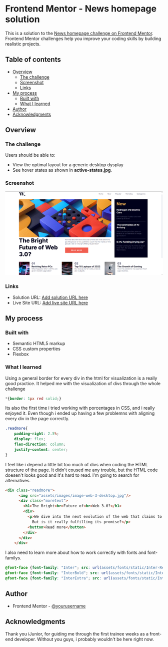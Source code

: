 # Frontend Mentor - News homepage solution

This is a solution to the [News homepage challenge on Frontend Mentor](https://www.frontendmentor.io/challenges/news-homepage-H6SWTa1MFl). Frontend Mentor challenges help you improve your coding skills by building realistic projects. 

## Table of contents

- [Overview](#overview)
  - [The challenge](#the-challenge)
  - [Screenshot](#screenshot)
  - [Links](#links)
- [My process](#my-process)
  - [Built with](#built-with)
  - [What I learned](#what-i-learned)
- [Author](#author)
- [Acknowledgments](#acknowledgments)

## Overview

### The challenge

Users should be able to:

- View the optimal layout for a generic desktop dysplay
- See hover states as shown in **active-states.jpg**.

### Screenshot

![](./assets/images/screenshot.png)

### Links

- Solution URL: [Add solution URL here](https://your-solution-url.com)
- Live Site URL: [Add live site URL here](https://your-live-site-url.com)

## My process

### Built with

- Semantic HTML5 markup
- CSS custom properties
- Flexbox

### What I learned

Using a general border for every div in the html for visualization is a really good practice.
It helped me with the visualization of divs through the whole challenge
```css
*{border: 1px red solid;}
```

Its also the first time i tried working with porcentages in CSS, and i really enjoyed it.
Even though i ended up having a few problemns with aligning every div in the page correctly.
```css
.readmore{
    padding-right: 2.5%;
    display: flex;
    flex-direction: column;
    justify-content: center;
}
```

I feel like i depend a little bit too much of divs when coding the HTML structure of the page.
It didn't coused me any trouble, but the HTML code doesen't looks good and it's hard to read.
I'm going to search for alternatives.
```html
<div class="readmore">
      <img src="assets/images/image-web-3-desktop.jpg"/>
      <div class="moretext">
        <h1>The Bright<br>Future of<br>Web 3.0?</h1>
        <div>
          <p>We dive into the next evolution of the web that claims to put the power of the platforms back into the hands of the people. 
            But is it really fulfilling its promise?</p>
          <button>Read more</button>
        </div>
      </div>
    </div>
```

I also need to learn more about how to work correctly with fonts and font-familys.
```css
@font-face {font-family: "Inter"; src: url(assets/fonts/static/Inter-Regular.ttf);}
@font-face {font-family: "InterBold"; src: url(assets/fonts/static/Inter-Bold.ttf);}
@font-face {font-family: "InterExtra"; src: url(assets/fonts/static/Inter-ExtraBold.ttf)}
```

## Author

- Frontend Mentor - [@yourusername](https://www.frontendmentor.io/profile/yourusername)

## Acknowledgments

Thank you iJunior, for guiding me through the first trainee weeks as a front-end developer.
Without you guys, i probably wouldn't be here right now.

